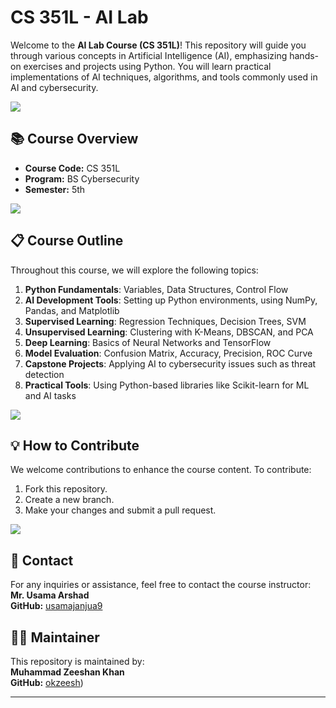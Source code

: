 # CS 351L - AI Lab

Welcome to the **AI Lab Course (CS 351L)**! This repository will guide you through various concepts in Artificial Intelligence (AI), emphasizing hands-on exercises and projects using Python. You will learn practical implementations of AI techniques, algorithms, and tools commonly used in AI and cybersecurity.

<img src="https://user-images.githubusercontent.com/73097560/115834477-dbab4500-a447-11eb-908a-139a6edaec5c.gif">

## 📚 **Course Overview**

- **Course Code:** CS 351L  
- **Program:** BS Cybersecurity  
- **Semester:** 5th  

<img src="https://user-images.githubusercontent.com/73097560/115834477-dbab4500-a447-11eb-908a-139a6edaec5c.gif">

## 📋 **Course Outline**

Throughout this course, we will explore the following topics:

1. **Python Fundamentals**: Variables, Data Structures, Control Flow
2. **AI Development Tools**: Setting up Python environments, using NumPy, Pandas, and Matplotlib
3. **Supervised Learning**: Regression Techniques, Decision Trees, SVM
4. **Unsupervised Learning**: Clustering with K-Means, DBSCAN, and PCA
5. **Deep Learning**: Basics of Neural Networks and TensorFlow
6. **Model Evaluation**: Confusion Matrix, Accuracy, Precision, ROC Curve
7. **Capstone Projects**: Applying AI to cybersecurity issues such as threat detection
8. **Practical Tools**: Using Python-based libraries like Scikit-learn for ML and AI tasks

<img src="https://user-images.githubusercontent.com/73097560/115834477-dbab4500-a447-11eb-908a-139a6edaec5c.gif">

## 💡 **How to Contribute**

We welcome contributions to enhance the course content. To contribute:

1. Fork this repository.
2. Create a new branch.
3. Make your changes and submit a pull request.

<img src="https://user-images.githubusercontent.com/73097560/115834477-dbab4500-a447-11eb-908a-139a6edaec5c.gif">

## 📧 **Contact**

For any inquiries or assistance, feel free to contact the course instructor:  
**Mr. Usama Arshad**  
**GitHub:** [usamajanjua9](https://github.com/usamajanjua9)

## 🙋‍♂️ **Maintainer**

This repository is maintained by:  
**Muhammad Zeeshan Khan**  
**GitHub:** [okzeesh](https://github.com/okzeesh))

---
